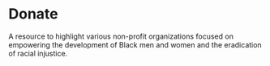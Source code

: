 # Donate
A resource to highlight various non-profit organizations focused on empowering the development of Black men and women and the eradication of racial injustice.
